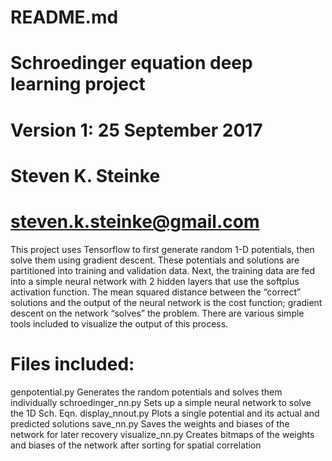 # README.md
# Schroedinger equation deep learning project
# Version 1: 25 September 2017
# Steven K. Steinke
# steven.k.steinke@gmail.com
This project uses Tensorflow to first generate random 1-D potentials, then solve them using
gradient descent. These potentials and solutions are partitioned into training and validation data.
Next, the training data are fed into a simple neural network with 2 hidden layers that use
the softplus activation function. The mean squared distance between the “correct” solutions
and the output of the neural network is the cost function; gradient descent on the network
“solves” the problem. There are various simple tools included to visualize the output of this process.

# Files included:
genpotential.py   Generates the random potentials and solves them individually
schroedinger_nn.py   Sets up a simple neural network to solve the 1D Sch. Eqn.
display_nnout.py    Plots a single potential and its actual and predicted solutions
save_nn.py     Saves the weights and biases of the network for later recovery
visualize_nn.py   Creates bitmaps of the weights and biases of the network after sorting for spatial correlation
